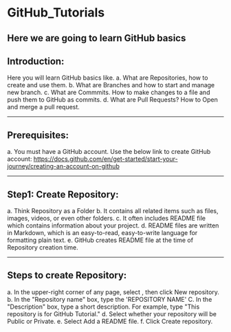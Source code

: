 # GitHub_Tutorials
Here we are going to learn GitHub basics
-------------
Introduction:
-------------
Here you will learn GitHub basics like. 
  a. What are Repositories, how to create and use them.
  b. What are Branches and how to start and manage new branch. 
  c. What are Commmits. How to make changes to a file and push them to GitHub as commits.
  d. What are Pull Requests? How to Open and merge a pull request.

-------------
Prerequisites:
--------------
a. You must have a GitHub account. Use the below link to create GitHub account:
https://docs.github.com/en/get-started/start-your-journey/creating-an-account-on-github

--------------------------
Step1: Create Repository:
--------------------------
a. Think Repository as a Folder
b. It contains all related items such as files, images, videos, or even other folders.
c. It often includes README file which contains information about your project.
d. README files are written in Markdown, which is an easy-to-read, easy-to-write language for formatting plain text.
e. GitHub creates README file at the time of Repository creation time. 

----------------------------
Steps to create Repository:
----------------------------
a. In the upper-right corner of any page, select , then click New repository.
b. In the "Repository name" box, type the 'REPOSITORY NAME' 
C. In the "Description" box, type a short description. For example, type "This repository is for GitHub Tutorial."
d. Select whether your repository will be Public or Private.
e. Select Add a README file.
f. Click Create repository.
